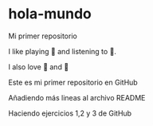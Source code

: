 # hola-mundo

Mi primer repositorio

I like playing 🎸 and listening to 🎵. 

I also love 🍕 and 🍻

Este es mi primer repositorio en GitHub

Añadiendo más lineas al archivo README

Haciendo ejercicios 1,2 y 3 de GitHub
